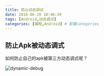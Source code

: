 ```yaml
---
title: 防止动态调试
date: 2016-06-20 10:46:39
tags: [Android,动态调试]
categories: [编程,Android] # 配置categories
---
```


## 防止Apk被动态调式

如何防止自己的apk被第三方动态调式呢？

![dynamic-debug](http://i.imgur.com/wfu7R40.jpg)